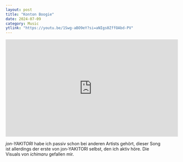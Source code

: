 ```yaml
---
layout: post
title: "Konton Boogie"
date: 2024-07-09
category: Music
ytlink: "https://youtu.be/1Swg-aBO9eY?si=aNIgs0ZffOAbd-PV"
---
```


<iframe width="560" height="315" src="https://www.youtube.com/embed/1Swg-aBO9eY?si=HSygsHQQ5VBZZSO5&amp;controls=0" title="YouTube video player" frameborder="0" allow="accelerometer; autoplay; clipboard-write; encrypted-media; gyroscope; picture-in-picture; web-share" referrerpolicy="strict-origin-when-cross-origin" allowfullscreen></iframe>

_jon-YAKITORI_ habe ich passiv schon bei anderen Artists gehört, dieser Song ist allerdings der erste von jon-YAKITORI
selbst, den ich aktiv höre. Die Visuals von _ichimaru_ gefallen mir.